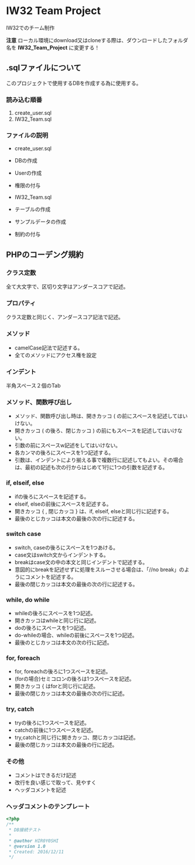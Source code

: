 # IW32 Team Project

IW32でのチーム制作

**注意**
ローカル環境にdownload又はcloneする際は、ダウンロードしたフォルダ名を
**IW32_Team_Project** に変更する！

## .sqlファイルについて
このプロジェクトで使用するDBを作成する為に使用する。

### 読み込む順番
1. create_user.sql
2. IW32_Team.sql

### ファイルの説明
* create_user.sql
 * DBの作成
 * Userの作成
 * 権限の付与

* IW32_Team.sql
 * テーブルの作成
 * サンプルデータの作成
 * 制約の付与


## PHPのコーデング規約

### クラス定数
全て大文字で、区切り文字はアンダースコアで記述。

### プロパティ
クラス定数と同じく、アンダースコア記法で記述。

### メソッド
* camelCase記法で記述する。
* 全てのメソッドにアクセス権を設定

### インデント
半角スペース２個のTab


### メソッド、関数呼び出し
* メソッド、関数呼び出し時は、開きカッコ ( の前にスペースを記述してはいけない。
* 開きカッコ ( の後ろ、閉じカッコ ) の前にもスペースを記述してはいけない。
* 引数の前にスペースw記述をしてはいけない。
* 各カンマの後ろにスペースを1つ記述する。
* 引数は、インデントにより揃える事で複数行に記述してもよい。その場合は、最初の記述も次の行からはじめて1行に1つの引数を記述する。

### if, elseif, else
* ifの後ろにスペースを記述する。
* elseif, elseの前後にスペースを記述する。
* 開きカッコ { , 閉じカッコ } は、if, elseif, elseと同じ行に記述する。
* 最後のとじカッコは本文の最後の次の行に記述する。

### switch case
* switch, caseの後ろにスペースを1つあける。
* case文はswitch文からインデントする。
* breakはcase文の中の本文と同じインデントで記述する。
* 意図的にbreakを記述せずに処理をスルーさせる場合は、「//no break」のようにコメントを記述する。
* 最後の閉じカッコは本文の最後の次の行に記述する。

### while, do while
* whileの後ろにスペースを1つ記述。
* 開きカッコはwhileと同じ行に記述。
* doの後ろにスペースを1つ記述。
* do-whileの場合、whileの前後にスペースを1つ記述。
* 最後のとじカッコは本文の次の行に記述。

### for, foreach
* for, foreachの後ろに1つスペースを記述。
* (forの場合)セミコロンの後ろは1つスペースを記述。
* 開きカッコ { はforと同じ行に記述。
* 最後の閉じカッコは本文の最後の次の行に記述。

### try, catch
* tryの後ろに1つスペースを記述。
* catchの前後に1つスペースを記述。
* try,catchと同じ行に開きカッコ、閉じカッコは記述。
* 最後の閉じカッコは本文の最後の行に記述。

### その他
* コメントはできるだけ記述
* 改行を良い感じで取って、見やすく
* ヘッダコメントを記述



### ヘッダコメントのテンプレート
```php
<?php
/**
 * DB接続テスト
 *
 * @author HIR0Y0SHI
 * @version 1.0
 * Created: 2016/12/11
 */
```
